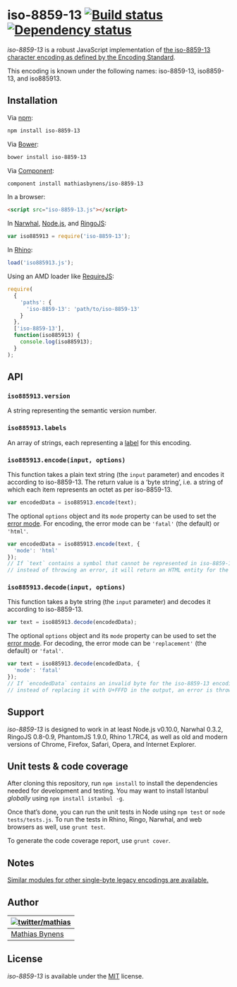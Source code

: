 # iso-8859-13 [![Build status](https://travis-ci.org/mathiasbynens/iso-8859-13.svg?branch=master)](https://travis-ci.org/mathiasbynens/iso-8859-13) [![Dependency status](https://gemnasium.com/mathiasbynens/iso-8859-13.svg)](https://gemnasium.com/mathiasbynens/iso-8859-13)

_iso-8859-13_ is a robust JavaScript implementation of [the iso-8859-13 character encoding as defined by the Encoding Standard](http://encoding.spec.whatwg.org/#iso-8859-13).

This encoding is known under the following names: iso-8859-13, iso8859-13, and iso885913.

## Installation

Via [npm](http://npmjs.org/):

```bash
npm install iso-8859-13
```

Via [Bower](http://bower.io/):

```bash
bower install iso-8859-13
```

Via [Component](https://github.com/component/component):

```bash
component install mathiasbynens/iso-8859-13
```

In a browser:

```html
<script src="iso-8859-13.js"></script>
```

In [Narwhal](http://narwhaljs.org/), [Node.js](http://nodejs.org/), and [RingoJS](http://ringojs.org/):

```js
var iso885913 = require('iso-8859-13');
```

In [Rhino](http://www.mozilla.org/rhino/):

```js
load('iso885913.js');
```

Using an AMD loader like [RequireJS](http://requirejs.org/):

```js
require(
  {
    'paths': {
      'iso-8859-13': 'path/to/iso-8859-13'
    }
  },
  ['iso-8859-13'],
  function(iso885913) {
    console.log(iso885913);
  }
);
```

## API

### `iso885913.version`

A string representing the semantic version number.

### `iso885913.labels`

An array of strings, each representing a [label](http://encoding.spec.whatwg.org/#label) for this encoding.

### `iso885913.encode(input, options)`

This function takes a plain text string (the `input` parameter) and encodes it according to iso-8859-13. The return value is a ‘byte string’, i.e. a string of which each item represents an octet as per iso-8859-13.

```js
var encodedData = iso885913.encode(text);
```

The optional `options` object and its `mode` property can be used to set the [error mode](http://encoding.spec.whatwg.org/#error-mode). For encoding, the error mode can be `'fatal'` (the default) or `'html'`.

```js
var encodedData = iso885913.encode(text, {
  'mode': 'html'
});
// If `text` contains a symbol that cannot be represented in iso-8859-13,
// instead of throwing an error, it will return an HTML entity for the symbol.
```

### `iso885913.decode(input, options)`

This function takes a byte string (the `input` parameter) and decodes it according to iso-8859-13.

```js
var text = iso885913.decode(encodedData);
```

The optional `options` object and its `mode` property can be used to set the [error mode](http://encoding.spec.whatwg.org/#error-mode). For decoding, the error mode can be `'replacement'` (the default) or `'fatal'`.

```js
var text = iso885913.decode(encodedData, {
  'mode': 'fatal'
});
// If `encodedData` contains an invalid byte for the iso-8859-13 encoding,
// instead of replacing it with U+FFFD in the output, an error is thrown.
```

## Support

_iso-8859-13_ is designed to work in at least Node.js v0.10.0, Narwhal 0.3.2, RingoJS 0.8-0.9, PhantomJS 1.9.0, Rhino 1.7RC4, as well as old and modern versions of Chrome, Firefox, Safari, Opera, and Internet Explorer.

## Unit tests & code coverage

After cloning this repository, run `npm install` to install the dependencies needed for development and testing. You may want to install Istanbul _globally_ using `npm install istanbul -g`.

Once that’s done, you can run the unit tests in Node using `npm test` or `node tests/tests.js`. To run the tests in Rhino, Ringo, Narwhal, and web browsers as well, use `grunt test`.

To generate the code coverage report, use `grunt cover`.

## Notes

[Similar modules for other single-byte legacy encodings are available.](https://www.npmjs.org/browse/keyword/legacy-encoding)

## Author

| [![twitter/mathias](https://gravatar.com/avatar/24e08a9ea84deb17ae121074d0f17125?s=70)](https://twitter.com/mathias "Follow @mathias on Twitter") |
|---|
| [Mathias Bynens](http://mathiasbynens.be/) |

## License

_iso-8859-13_ is available under the [MIT](http://mths.be/mit) license.
